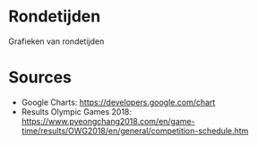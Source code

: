 # Rondetijden

Grafieken van rondetijden

# Sources

* Google Charts: https://developers.google.com/chart
* Results Olympic Games 2018: https://www.pyeongchang2018.com/en/game-time/results/OWG2018/en/general/competition-schedule.htm

